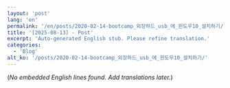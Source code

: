 ```yaml
---
layout: 'post'
lang: 'en'
permalink: '/en/posts/2020-02-14-bootcamp_외장하드_usb_에_윈도우10_설치하기/'
title: '[2025-08-13] - Post'
excerpt: 'Auto-generated English stub. Please refine translation.'
categories:
  - 'Blog'
alt_ko: '/posts/2020-02-14-bootcamp_외장하드_usb_에_윈도우10_설치하기/'
---
```


(*No embedded English lines found. Add translations later.*)
